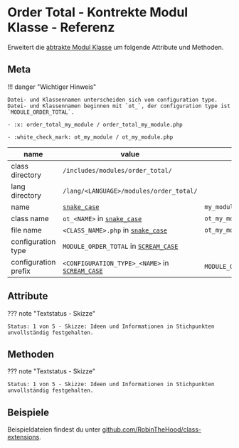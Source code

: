 # Order Total - Kontrekte Modul Klasse - Referenz

Erweitert die [abtrakte Modul Klasse](../module-class-abstract.md) um folgende Attribute und Methoden.

## Meta

!!! danger "Wichtiger Hinweis"

    Datei- und Klassennamen unterscheiden sich vom configuration type. Datei- und Klassennamen beginnen mit `ot_`, der configuration type ist `MODULE_ORDER_TOTAL`.

    - :x: order_total_my_module / order_total_my_module.php

    - :white_check_mark: ot_my_module / ot_my_module.php

| name                 | value                                               | example                        |
|----------------------|-----------------------------------------------------|--------------------------------|
| class directory      | `/includes/modules/order_total/`                    |                                |
| lang directory       | `/lang/<LANGUAGE>/modules/order_total/`             |                                |
| name                 | [`snake_case`](#)                                   | `my_module`                    |
| class name           | `ot_<NAME>` in [`snake_case`](#)                    | `ot_my_module`                 |
| file name            | `<CLASS_NAME>.php` in [`snake_case`](#)             | `ot_my_module.php`             |
| configuration type   | `MODULE_ORDER_TOTAL` in [`SCREAM_CASE`](#)          |                                |
| configuration prefix | `<CONFIGURATION_TYPE>_<NAME>` in [`SCREAM_CASE`](#) | `MODULE_ORDER_TOTAL_MY_MODULE` |

## Attribute

??? note "Textstatus - Skizze"

    Status: 1 von 5 - Skizze: Ideen und Informationen in Stichpunkten unvollständig festgehalten.

## Methoden

??? note "Textstatus - Skizze"

    Status: 1 von 5 - Skizze: Ideen und Informationen in Stichpunkten unvollständig festgehalten.

## Beispiele

Beispieldateien findest du unter [github.com/RobinTheHood/class-extensions](https://github.com/RobinTheHood/class-extensions/blob/master/new_files/admin/includes/modules/system/).
